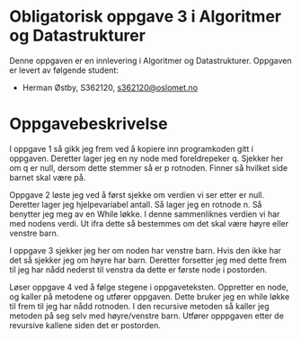 # Obligatorisk oppgave 3 i Algoritmer og Datastrukturer

Denne oppgaven er en innlevering i Algoritmer og Datastrukturer. 
Oppgaven er levert av følgende student:
* Herman Østby, S362120, s362120@oslomet.no


# Oppgavebeskrivelse

I oppgave 1 så gikk jeg frem ved å kopiere inn programkoden gitt i oppgaven. 
Deretter lager jeg en ny node med foreldrepeker q. Sjekker her om q er null, dersom dette stemmer
så er p rotnoden. Finner så hvilket side barnet skal være på. 

Oppgave 2 løste jeg ved å først sjekke om verdien  vi ser etter er null.
Deretter lager jeg hjelpevariabel antall. Så lager jeg en rotnode n.
Så benytter jeg meg av en While løkke. I denne sammenliknes verdien vi har
med nodens verdi. Ut ifra dette så bestemmes om det skal være høyre eller venstre barn.

I oppgave 3 sjekker jeg her om noden har venstre barn. Hvis den ikke
har det så sjekker jeg om høyre har barn. Deretter forsetter jeg med dette frem til
jeg har nådd nederst til venstra da dette er første node i postorden. 

Løser oppgave 4 ved å følge stegene i oppgaveteksten. 
Oppretter en node, og kaller på metodene  og utfører oppgaven. 
Dette bruker jeg en while løkke til frem til jeg har nådd rotnoden.
I den recursive metoden så kaller jeg metoden på seg selv med høyre/venstre barn.
Utfører opppgaven etter de revursive kallene siden det er postorden. 